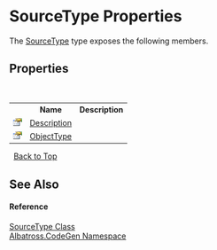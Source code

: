# SourceType Properties
 

The <a href="T_Albatross_CodeGen_SourceType.md">SourceType</a> type exposes the following members.


## Properties
&nbsp;<table><tr><th></th><th>Name</th><th>Description</th></tr><tr><td>![Public property](media/pubproperty.gif "Public property")</td><td><a href="P_Albatross_CodeGen_SourceType_Description.md">Description</a></td><td /></tr><tr><td>![Public property](media/pubproperty.gif "Public property")</td><td><a href="P_Albatross_CodeGen_SourceType_ObjectType.md">ObjectType</a></td><td /></tr></table>&nbsp;
<a href="#sourcetype-properties">Back to Top</a>

## See Also


#### Reference
<a href="T_Albatross_CodeGen_SourceType.md">SourceType Class</a><br /><a href="N_Albatross_CodeGen.md">Albatross.CodeGen Namespace</a><br />